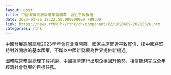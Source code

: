```yaml
---
layout: post
title: 中國發展高層論壇年會開幕　習近平致賀信
date: 2023-03-26 18:22:59.000000000 +08:00
link: https://news.rthk.hk/rthk/ch/component/k2/1693669-20230326.htm
categories: rthk
---
```


中國發展高層論壇2023年年會在北京開幕，國家主席習近平致賀信，指中國將堅持對外開放的基本國策，不斷以中國新發展為世界提供新機遇。

國務院常務副總理丁薛祥說，中國經濟運行出現企穩回升態勢，相信能夠完成全年經濟社會發展的目標任務。
